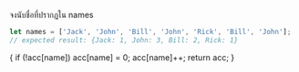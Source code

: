 จงนับชื่อที่ปรากฏใน names

```js
let names = ['Jack', 'John', 'Bill', 'John', 'Rick', 'Bill', 'John'];
// expected result: {Jack: 1, John: 3, Bill: 2, Rick: 1}

```

{
if (!acc[name]) acc[name] = 0;
acc[name]++;
return acc;
}